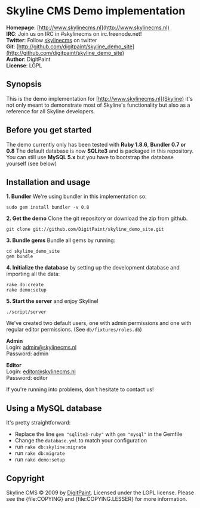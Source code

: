 Skyline CMS Demo implementation
===============================

**Homepage**:  [http://www.skylinecms.nl](http://www.skylinecms.nl)   
**IRC**:       Join us on IRC in #skylinecms on irc.freenode.net!  
**Twitter**:   Follow [skylinecms](http://www.twitter.com/skylinecms) on twitter  
**Git**:       [http://github.com/digitpaint/skyline_demo_site](http://github.com/digitpaint/skyline_demo_site)   
**Author**:    DigitPaint  
**License**:   LGPL

Synopsis
--------

This is the demo implementation for [http://www.skylinecms.nl](Skyline) it's not only meant
to demonstrate most of Skyline's functionality but also as a reference for
all Skyline developers.

Before you get started
----------------------

The demo currently only has been tested with **Ruby 1.8.6**, **Bundler 0.7 or 0.8**
The default database is now **SQLite3** and is packaged in this repository. You can still use
**MySQL 5.x** but you have to bootstrap the database yourself (see below)


Installation and usage
----------------------

**1. Bundler** We're using bundler in this implementation so:

    sudo gem install bundler -v 0.8

**2. Get the demo** Clone the git repository or download the zip from github.

    git clone git://github.com/DigitPaint/skyline_demo_site.git
  
**3. Bundle gems** Bundle all gems by running:

    cd skyline_demo_site
    gem bundle
    
**4. Initialize the database** by setting up the development database and 
importing all the data:

    rake db:create
    rake demo:setup
  
**5. Start the server** and enjoy Skyline!

    ./script/server
    
We've created two default users, one with admin permissions and one with regular
editor permissions. (See `db/fixtures/roles.db`)

**Admin**  
Login:      admin@skylinecms.nl  
Password:   admin

**Editor**  
Login:      editor@skylinecms.nl  
Password:   editor  

If you're running into problems, don't hesitate to contact us!

Using a MySQL database
----------------------

It's pretty straightforward:

* Replace the line `gem "sqlite3-ruby"` with `gem "mysql"` in the Gemfile
* Change the `database.yml` to match your configuration 
* run `rake db:skyline:migrate`
* run `rake db:migrate`
* run `rake demo:setup`


Copyright
---------

Skyline CMS &copy; 2009 by [DigitPaint](mailto:info@digitpaint.nl). Licensed under the LGPL
license. Please see the {file:COPYING} and {file:COPYING.LESSER} for more information.
